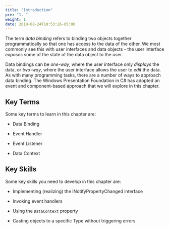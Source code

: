```yaml
---
title: "Introduction"
pre: "1. "
weight: 1
date: 2018-08-24T10:53:26-05:00
---
```

The term *data binding* refers to binding two objects together programmatically so that one has access to the data of the other.  We most commonly see this with user interfaces and data objects - the user interface _exposes_ some of the state of the data object to the user.  

Data bindings can be _one-way_, where the user interface only _displays_ the data, or _two-way_, where the user interface allows the user to _edit_ the data.  As with many programming tasks, there are a number of ways to approach data binding.  The Windows Presentation Foundation in C# has adopted an event and component-based approach that we will explore in this chapter.

## Key Terms

Some key terms to learn in this chapter are:

* Data Binding

* Event Handler

* Event Listener

* Data Context

## Key Skills

Some key skills you need to develop in this chapter are:

* Implementing (realizing) the INotifyPropertyChanged interface

* Invoking event handlers

* Using the `DataContext` property

* Casting objects to a specific Type without triggering errors